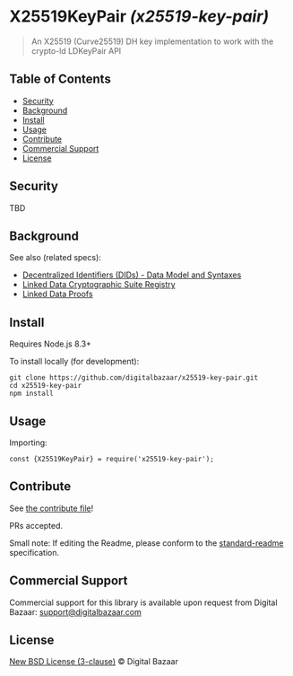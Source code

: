 # X25519KeyPair _(x25519-key-pair)_

> An X25519 (Curve25519) DH key implementation to work with the crypto-ld LDKeyPair API

## Table of Contents

- [Security](#security)
- [Background](#background)
- [Install](#install)
- [Usage](#usage)
- [Contribute](#contribute)
- [Commercial Support](#commercial-support)
- [License](#license)

## Security

TBD

## Background

See also (related specs):

* [Decentralized Identifiers (DIDs) - Data Model and Syntaxes](https://w3c-ccg.github.io/did-spec/)
* [Linked Data Cryptographic Suite Registry](https://w3c-ccg.github.io/ld-cryptosuite-registry/)
* [Linked Data Proofs](https://w3c-dvcg.github.io/ld-proofs/)

## Install

Requires Node.js 8.3+

To install locally (for development):

```
git clone https://github.com/digitalbazaar/x25519-key-pair.git
cd x25519-key-pair
npm install
```

## Usage

Importing:

```
const {X25519KeyPair} = require('x25519-key-pair');
```

## Contribute

See [the contribute file](https://github.com/digitalbazaar/bedrock/blob/master/CONTRIBUTING.md)!

PRs accepted.

Small note: If editing the Readme, please conform to the
[standard-readme](https://github.com/RichardLitt/standard-readme) specification.

## Commercial Support

Commercial support for this library is available upon request from
Digital Bazaar: support@digitalbazaar.com

## License

[New BSD License (3-clause)](LICENSE) © Digital Bazaar
